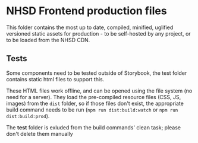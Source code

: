 # NHSD Frontend production files

This folder contains the most up to date, compiled, minified, uglified versioned static assets for production - to be self-hosted by any project, or to be loaded from the NHSD CDN.

## Tests

Some components need to be tested outside of Storybook, the test folder contains static html files to support this. 

These HTML files work offline, and can be opened using the file system (no need for a server). They load the pre-compiled resource files (CSS, JS, images) from the `dist` folder, so if those files don't exist, the appropriate build command needs to be run (`npm run dist:build:watch` or `npm run dist:build:prod`).

The **test** folder is exluded from the build commands' clean task; please don't delete them manually
